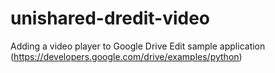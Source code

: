 unishared-dredit-video
======================

Adding a video player to Google Drive Edit sample application (https://developers.google.com/drive/examples/python)